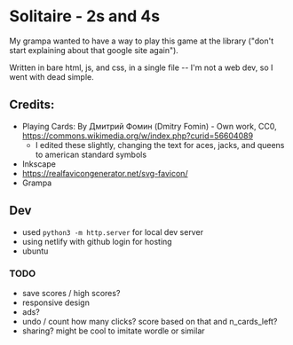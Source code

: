 # Solitaire - 2s and 4s

My grampa wanted to have a way to play this game at the library ("don't start explaining about that google site again").

Written in bare html, js, and css, in a single file -- I'm not a web dev, so I went with dead simple.

## Credits:
- Playing Cards: By Дмитрий Фомин (Dmitry Fomin) - Own work, CC0, https://commons.wikimedia.org/w/index.php?curid=56604089
    + I edited these slightly, changing the text for aces, jacks, and queens to american standard symbols
- Inkscape
- https://realfavicongenerator.net/svg-favicon/
- Grampa

## Dev

- used `python3 -m http.server` for local dev server
- using netlify with github login for hosting
- ubuntu


### TODO

- save scores / high scores?
- responsive design
- ads?
- undo / count how many clicks? score based on that and n_cards_left?
- sharing? might be cool to imitate wordle or similar
